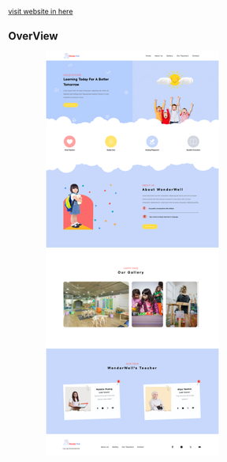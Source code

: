 [visit website in here](https://lilra22.github.io/WonderWell/)

<h2>OverView</h2>

<p align="center">
  <img src="img/wonderwell4.png"  width="350">
</p>
